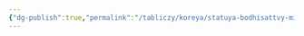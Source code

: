 ```yaml
---
{"dg-publish":true,"permalink":"/tabliczy/koreya/statuya-bodhisattvy-miruka/","dgPassFrontmatter":true}
---
```



